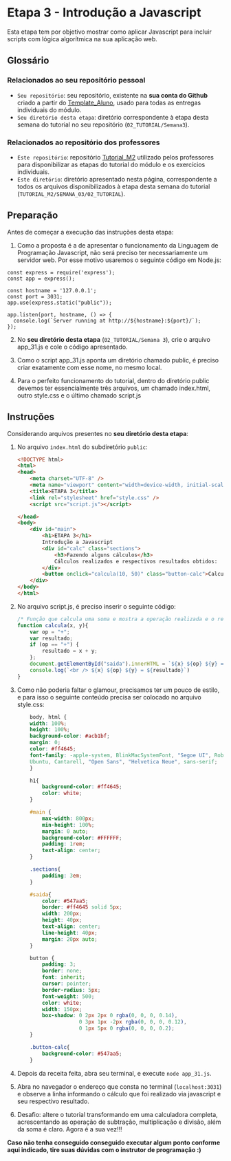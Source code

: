
# Etapa 3 - Introdução a Javascript

  

Esta etapa tem por objetivo mostrar como aplicar Javascript para incluir scripts com lógica algorítmica na sua aplicação web.

  
## Glossário

### Relacionados ao seu repositório pessoal

- `Seu repositório`: seu repositório, existente na **sua conta do Github** criado a partir do [Template_Aluno](https://github.com/Intelihub/Template_Aluno), usado para todas as entregas individuais do módulo.
- `Seu diretório desta etapa`: diretório correspondente à etapa desta semana do tutorial no seu repositório (`02_TUTORIAL/Semana3`).

### Relacionados ao repositório dos professores

- `Este repositório`: repositório [Tutorial_M2](https://github.com/Intelihub/Tutorial_M2) utilizado pelos professores para disponibilizar as etapas do tutorial do módulo e os exercícios individuais.
- `Este diretório`: diretório apresentado nesta página, correspondente a todos os arquivos disponibilizados à etapa desta semana do tutorial (`TUTORIAL_M2/SEMANA_03/02_TUTORIAL`).




## Preparação

Antes de começar a execução das instruções desta etapa:
1. Como a proposta é a de apresentar o funcionamento da Linguagem de Programação Javascript, não será preciso ter necessariamente um servidor web. Por esse motivo usaremos o seguinte código em Node.js:

```
const express = require('express'); 
const app = express();

const hostname = '127.0.0.1';
const port = 3031;
app.use(express.static("public"));

app.listen(port, hostname, () => {
  console.log(`Server running at http://${hostname}:${port}/`);
});
```

2. No **seu diretório desta etapa** (`02_TUTORIAL/Semana 3`), crie o arquivo app_31.js e cole o código apresentado.

3. Como o script app_31.js aponta um diretório chamado public, é preciso criar exatamente com esse nome, no mesmo local. 
	
4. Para o perfeito funcionamento do tutorial, dentro do diretório public devemos ter essencialmente três arquivos, um chamado index.html, outro style.css e o último chamado script.js

## Instruções

Considerando arquivos presentes no **seu diretório desta etapa**:
1. No arquivo `index.html` do subdiretório `public`:
		
	```html 
	<!DOCTYPE html>
	<html>
	<head>
		<meta charset="UTF-8" />
		<meta name="viewport" content="width=device-width, initial-scale=1, maximum-scale=1" />
		<title>ETAPA 3</title>
		<link rel="stylesheet" href="style.css" />	
		<script src="script.js"></script>

	</head>
	<body>
		<div id="main">
			<h1>ETAPA 3</h1>
			Introdução a Javascript
			<div id="calc" class="sections">
				<h3>Fazendo alguns cálculos</h3>
				Cálculos realizados e respectivos resultados obtidos:
			</div>
			<button onclick="calcula(10, 50)" class="button-calc">Calcular 10 + 50</button>
		</div>
	</body>
	</html>
	``` 
2. No arquivo script.js, é preciso inserir o seguinte código:

	```javascript 
	/* Função que calcula uma soma e mostra a operação realizada e o resultado obtido */
	function calcula(x, y){
		var op = "+";
		var resultado;
		if (op == "+") {
			resultado = x + y;
		};
		document.getElementById("saida").innerHTML = `${x} ${op} ${y} = ${resultado}`;
		console.log(`<br /> ${x} ${op} ${y} = ${resultado}`)
	}
	```

3. Como não poderia faltar o glamour, precisamos ter um pouco de estilo, e para isso o seguinte conteúdo precisa ser colocado no arquivo style.css:

	```css 
		body, html { 
		width: 100%;
		height: 100%;
		background-color: #acb1bf;
		margin: 0;
		color: #ff4645;
		font-family: -apple-system, BlinkMacSystemFont, "Segoe UI", Roboto, Oxygen,
		Ubuntu, Cantarell, "Open Sans", "Helvetica Neue", sans-serif;
		}

		h1{
			background-color: #ff4645;
			color: white;
		}

		#main {
			max-width: 800px;
			min-height: 100%;
			margin: 0 auto;
			background-color: #FFFFFF;
			padding: 1rem;
			text-align: center;
		}

		.sections{
			padding: 3em;
		}

		#saida{
			color: #547aa5;
			border: #ff4645 solid 5px;
			width: 200px;
			height: 40px;
			text-align: center;
			line-height: 40px;
			margin: 20px auto;
		}

		button {
			padding: 3;
			border: none;
			font: inherit;
			cursor: pointer;	
			border-radius: 5px;
			font-weight: 500;
			color: white;
			width: 150px;
			box-shadow: 0 2px 2px 0 rgba(0, 0, 0, 0.14),
						0 3px 1px -2px rgba(0, 0, 0, 0.12), 
						0 1px 5px 0 rgba(0, 0, 0, 0.2);
		}

		.button-calc{
			background-color: #547aa5;
		}
	```

4. Depois da receita feita, abra seu terminal, e execute `node app_31.js`.
5. Abra no navegador o endereço que consta no terminal (`localhost:3031`) e observe a linha informando o cálculo que foi realizado via javascript e seu respectivo resultado. 
6. Desafio: altere o tutorial transformando em uma calculadora completa, acrescentando as operação de subtração, multiplicação e divisão, além da soma é claro. Agora é a sua vez!!!

**Caso não tenha conseguido conseguido executar algum ponto conforme aqui indicado, tire suas dúvidas com o instrutor de programação :)**
